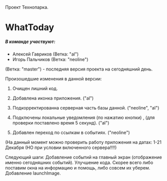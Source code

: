 Проект Технопарка.
# WhatToday

##### В команде участвуют:
* Алексей Гавриков (Ветка: "al")
* Игорь Пальчиков (Ветка: "neoline")

(Ветка: "master") - последняя версия проекта на сегодняшний день.

Произошедшие изменения в данной версии:

1) Очищен лишний код.

2) Добавлена иконка приложения. ("al")

3) Подкорректированна серверная часть базы данной.  ("neoline", "al")

4) Подключены локальные уведомления (по нажатию кнопки) , (для проверки поставлено время 5 секунд). ("al")

5) Добавлен переход по ссылкам в событиях.  ("neoline")

(На данный момент можно проверить работу приложения на датах: 1-21 Декабря (НО при условии включенного сервера!!!!)

Следующий шаги: Добавление событий на главный экран (отображение именно сегодняшних событий).  Улучшение кода. Скорее всего либо поставим окна на информацию и помощь, либо совсем их уберем. Добавление launchImage.
